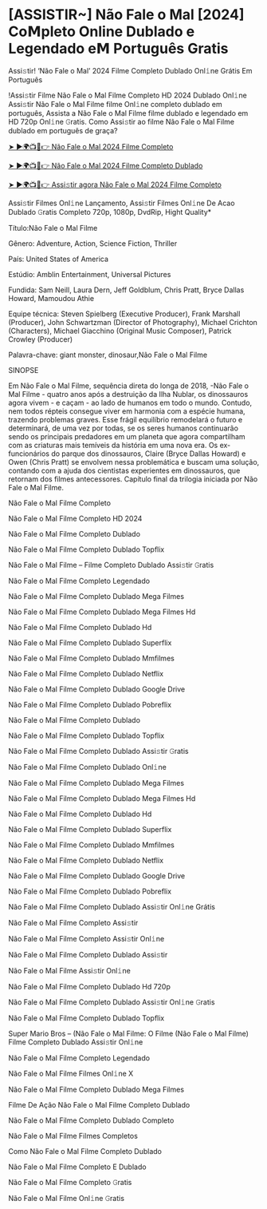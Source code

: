 # [ASSISTIR~] Não Fale o Mal [2024] Co𝗠pleto Online Dublado e Legendado e𝗠 Português Gratis
Assi𝚜tir! ‘Não Fale o Mal’ 2024 Filme Completo Dublado Onl𝚒ne Grátis Em Português

!Assi𝚜tir Filme Não Fale o Mal Filme Completo HD 2024 Dublado Onl𝚒ne Assi𝚜tir Não Fale o Mal Filme filme Onl𝚒ne completo dublado em português, Assista a Não Fale o Mal Filme filme dublado e legendado em HD 720p Onl𝚒ne 𝙶ratis. Como Assi𝚜tir ao filme Não Fale o Mal Filme dublado em português de graça?

[➤ ►🌍📺📱👉 Não Fale o Mal 2024 Filme Completo](https://t.co/dKEPkuoqqs)

[➤ ►🌍📺📱👉 Não Fale o Mal 2024 Filme Completo Dublado](https://t.co/dKEPkuoqqs)

[➤ ►🌍📺📱👉 Assi𝚜tir agora Não Fale o Mal 2024 Filme Completo](https://t.co/dKEPkuoqqs)

Assi𝚜tir Filmes Onl𝚒ne Lançamento, Assi𝚜tir Filmes Onl𝚒ne De Acao Dublado 𝙶ratis Completo 720p, 1080p, DvdRip, Hight Quality*



Título:Não Fale o Mal Filme



Gênero: Adventure, Action, Science Fiction, Thriller



País: United States of America



Estúdio: Amblin Entertainment, Universal Pictures



Fundida: Sam Neill, Laura Dern, Jeff Goldblum, Chris Pratt, Bryce Dallas Howard, Mamoudou Athie



Equipe técnica: Steven Spielberg (Executive Producer), Frank Marshall (Producer), John Schwartzman (Director of Photography), Michael Crichton (Characters), Michael Giacchino (Original Music Composer), Patrick Crowley (Producer)



Palavra-chave: giant monster, dinosaur,Não Fale o Mal Filme



SINOPSE



Em Não Fale o Mal Filme, sequência direta do longa de 2018, -Não Fale o Mal Filme - quatro anos após a destruição da Ilha Nublar, os dinossauros agora vivem - e caçam - ao lado de humanos em todo o mundo. Contudo, nem todos répteis consegue viver em harmonia com a espécie humana, trazendo problemas graves. Esse frágil equilíbrio remodelará o futuro e determinará, de uma vez por todas, se os seres humanos continuarão sendo os principais predadores em um planeta que agora compartilham com as criaturas mais temíveis da história em uma nova era. Os ex-funcionários do parque dos dinossauros, Claire (Bryce Dallas Howard) e Owen (Chris Pratt) se envolvem nessa problemática e buscam uma solução, contando com a ajuda dos cientistas experientes em dinossauros, que retornam dos filmes antecessores. Capítulo final da trilogia iniciada por Não Fale o Mal Filme.



Não Fale o Mal Filme Completo



Não Fale o Mal Filme Completo HD 2024



Não Fale o Mal Filme Completo Dublado



Não Fale o Mal Filme Completo Dublado Topflix



Não Fale o Mal Filme – Filme Completo Dublado Assi𝚜tir 𝙶ratis



Não Fale o Mal Filme Completo Legendado



Não Fale o Mal Filme Completo Dublado Mega Filmes



Não Fale o Mal Filme Completo Dublado Mega Filmes Hd



Não Fale o Mal Filme Completo Dublado Hd



Não Fale o Mal Filme Completo Dublado Superflix



Não Fale o Mal Filme Completo Dublado Mmfilmes



Não Fale o Mal Filme Completo Dublado Netflix



Não Fale o Mal Filme Completo Dublado Google Drive



Não Fale o Mal Filme Completo Dublado Pobreflix



Não Fale o Mal Filme Completo Dublado



Não Fale o Mal Filme Completo Dublado Topflix



Não Fale o Mal Filme Completo Dublado Assi𝚜tir 𝙶ratis



Não Fale o Mal Filme Completo Dublado Onl𝚒ne



Não Fale o Mal Filme Completo Dublado Mega Filmes



Não Fale o Mal Filme Completo Dublado Mega Filmes Hd



Não Fale o Mal Filme Completo Dublado Hd



Não Fale o Mal Filme Completo Dublado Superflix



Não Fale o Mal Filme Completo Dublado Mmfilmes



Não Fale o Mal Filme Completo Dublado Netflix



Não Fale o Mal Filme Completo Dublado Google Drive



Não Fale o Mal Filme Completo Dublado Pobreflix



Não Fale o Mal Filme Completo Dublado Assi𝚜tir Onl𝚒ne Grátis



Não Fale o Mal Filme Completo Assi𝚜tir



Não Fale o Mal Filme Completo Assi𝚜tir Onl𝚒ne



Não Fale o Mal Filme Completo Dublado Assi𝚜tir



Não Fale o Mal Filme Assi𝚜tir Onl𝚒ne



Não Fale o Mal Filme Completo Dublado Hd 720p



Não Fale o Mal Filme Completo Dublado Assi𝚜tir Onl𝚒ne 𝙶ratis



Não Fale o Mal Filme Completo Dublado Topflix



Super Mario Bros – (Não Fale o Mal Filme: O Filme (Não Fale o Mal Filme) Filme Completo Dublado Assi𝚜tir Onl𝚒ne



Não Fale o Mal Filme Completo Legendado



Não Fale o Mal Filme Filmes Onl𝚒ne X



Não Fale o Mal Filme Completo Dublado Mega Filmes



Filme De Ação Não Fale o Mal Filme Completo Dublado



Não Fale o Mal Filme Completo Dublado Completo



Não Fale o Mal Filme Filmes Completos



Como Não Fale o Mal Filme Completo Dublado



Não Fale o Mal Filme Completo E Dublado



Não Fale o Mal Filme Completo 𝙶ratis



Não Fale o Mal Filme Onl𝚒ne 𝙶ratis

